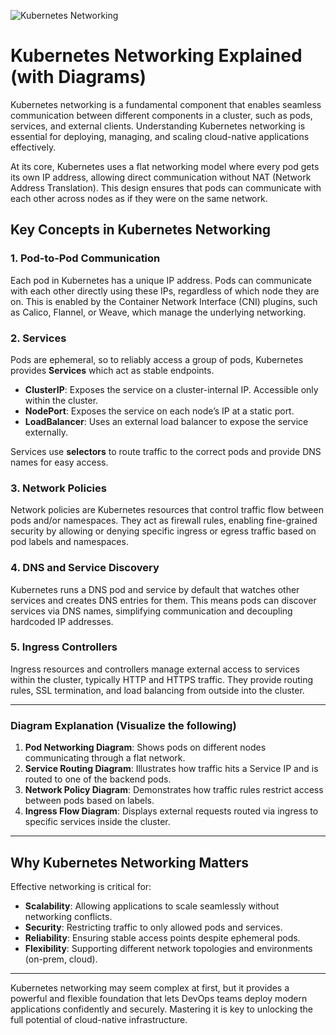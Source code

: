 ![Kubernetes Networking](https://bs-uploads.toptal.io/blackfish-uploads/components/open_graph_image/8959216/og_image/optimized/what-is-kubernetes-02516750b825c872fa32c7005355a22e.png)

# Kubernetes Networking Explained (with Diagrams)

Kubernetes networking is a fundamental component that enables seamless communication between different components in a cluster, such as pods, services, and external clients. Understanding Kubernetes networking is essential for deploying, managing, and scaling cloud-native applications effectively.

At its core, Kubernetes uses a flat networking model where every pod gets its own IP address, allowing direct communication without NAT (Network Address Translation). This design ensures that pods can communicate with each other across nodes as if they were on the same network.

## Key Concepts in Kubernetes Networking

### 1. **Pod-to-Pod Communication**

Each pod in Kubernetes has a unique IP address. Pods can communicate with each other directly using these IPs, regardless of which node they are on. This is enabled by the Container Network Interface (CNI) plugins, such as Calico, Flannel, or Weave, which manage the underlying networking.

### 2. **Services**

Pods are ephemeral, so to reliably access a group of pods, Kubernetes provides **Services** which act as stable endpoints.

- **ClusterIP**: Exposes the service on a cluster-internal IP. Accessible only within the cluster.
- **NodePort**: Exposes the service on each node’s IP at a static port.
- **LoadBalancer**: Uses an external load balancer to expose the service externally.

Services use **selectors** to route traffic to the correct pods and provide DNS names for easy access.

### 3. **Network Policies**

Network policies are Kubernetes resources that control traffic flow between pods and/or namespaces. They act as firewall rules, enabling fine-grained security by allowing or denying specific ingress or egress traffic based on pod labels and namespaces.

### 4. **DNS and Service Discovery**

Kubernetes runs a DNS pod and service by default that watches other services and creates DNS entries for them. This means pods can discover services via DNS names, simplifying communication and decoupling hardcoded IP addresses.

### 5. **Ingress Controllers**

Ingress resources and controllers manage external access to services within the cluster, typically HTTP and HTTPS traffic. They provide routing rules, SSL termination, and load balancing from outside into the cluster.

---

### Diagram Explanation (Visualize the following)

1. **Pod Networking Diagram**: Shows pods on different nodes communicating through a flat network.
2. **Service Routing Diagram**: Illustrates how traffic hits a Service IP and is routed to one of the backend pods.
3. **Network Policy Diagram**: Demonstrates how traffic rules restrict access between pods based on labels.
4. **Ingress Flow Diagram**: Displays external requests routed via ingress to specific services inside the cluster.

---

## Why Kubernetes Networking Matters

Effective networking is critical for:

- **Scalability**: Allowing applications to scale seamlessly without networking conflicts.
- **Security**: Restricting traffic to only allowed pods and services.
- **Reliability**: Ensuring stable access points despite ephemeral pods.
- **Flexibility**: Supporting different network topologies and environments (on-prem, cloud).

---

Kubernetes networking may seem complex at first, but it provides a powerful and flexible foundation that lets DevOps teams deploy modern applications confidently and securely. Mastering it is key to unlocking the full potential of cloud-native infrastructure.
